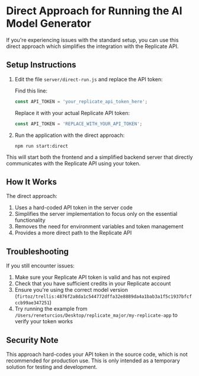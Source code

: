 # Direct Approach for Running the AI Model Generator

If you're experiencing issues with the standard setup, you can use this direct approach which simplifies the integration with the Replicate API.

## Setup Instructions

1. Edit the file `server/direct-run.js` and replace the API token:

   Find this line:
   ```javascript
   const API_TOKEN = 'your_replicate_api_token_here';
   ```
   
   Replace it with your actual Replicate API token:
   ```javascript
   const API_TOKEN = 'REPLACE_WITH_YOUR_API_TOKEN';
   ```

2. Run the application with the direct approach:
   ```
   npm run start:direct
   ```

This will start both the frontend and a simplified backend server that directly communicates with the Replicate API using your token.

## How It Works

The direct approach:
1. Uses a hard-coded API token in the server code
2. Simplifies the server implementation to focus only on the essential functionality
3. Removes the need for environment variables and token management
4. Provides a more direct path to the Replicate API

## Troubleshooting

If you still encounter issues:

1. Make sure your Replicate API token is valid and has not expired
2. Check that you have sufficient credits in your Replicate account
3. Ensure you're using the correct model version (`firtoz/trellis:4876f2a8da1c544772dffa32e8889da4a1bab3a1f5c1937bfcfccb99ae347251`)
4. Try running the example from `/Users/reneturcios/Desktop/replicate_major/my-replicate-app` to verify your token works

## Security Note

This approach hard-codes your API token in the source code, which is not recommended for production use. This is only intended as a temporary solution for testing and development. 